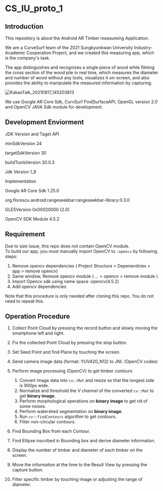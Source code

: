 # CS_IU_proto_1

Introduction
---------------
This repository is about the Android AR Timber measureing Application.

We are a CurveSurf team of the 2021 Sungkyunkwan University Industry-Academic Cooperation Project, and we created this measuring app, which is the company's task.

The app distinguishes and recognizes a single piece of wood while filming the cross section of the wood pile in real time, which measures the diameter and number of wood without any tools, visualizes it on-screen, and also provides the ability to manipulate the measured information by capturing.

![KakaoTalk_20210817_145203813](https://user-images.githubusercontent.com/79516073/129670965-dba2114e-c074-4b3e-ade1-78a62c4bc46e.png)

We use Google AR Core Sdk, CurvSurf FindSurfaceAPI, OpenGL version 2.0 and OpenCV JAVA Sdk module for development. 

Development Enviorment
-------------------
JDK Version and Taget API

minSdkVersion 24

targetSdkVersion 30

buildToolsVersion 30.0.3

Jdk Version 1_8

Implementation

Google AR Core Sdk 1.25.0

org.florescu.android.rangeseekbar:rangeseekbar-library:0.3.0

GLESVersion 0x00020000 (2.0)

OpenCV SDK Module 4.5.2

Requirement
-------------------
Due to size issue, this repo does not contain OpenCV module.  
To build our app, you must manually import OpenCV to `:opencv` by following steps:
1. Remove opencv dependencies ( Project Structure > Depenendcies > app > remove opencv)
2. Same window, Remove opencv module ( ... > opencv > remove module )
3. Import Opencv sdk using name space :opencv(4.5.2)
4. Add opencv dependencies

Note that this procedure is only needed after cloning this repo. You do not need to repeat this.

Operation Procedure
-------------------
1. Collect Point Cloud by pressing the record button and slowly moving the smartphone left and right.

3. Fix the collected Point Cloud by pressing the stop button.
4. Set Seed Point and find Plane by touching the screen.
5. Send camera image data (format: YUV420_N12) to JNI. (OpenCV codes)
6. Perform image processing (OpenCV) to get timber contours
    1. Convert image data into `cv::Mat` and resize so that the longest side is 900px wide.
    2. Normalize and threshold the *V channel* of the converted `cv::Mat` to get **binary image**.
    3. Perform morphological operations on **binary image** to get rid of some noises.
    4. Perform watershed segmentation on **binary image**.
    5. Run `cv::findContours` algorithm to get contours.
    6. Filter non-circular contours.
7. Find Bounding Box from each Contour.
8. Find Ellipse inscribed in Bounding box and derive diameter information.
9. Display the number of timber and diameter of each timber on the screen.
10. Move the information at the time to the Result View by pressing the capture button.
11. Filter specific timber by touching image or adjusting the range of diameter.
